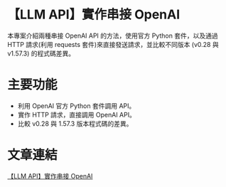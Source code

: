 # 【LLM API】實作串接 OpenAI
本專案介紹兩種串接 OpenAI API 的方法，使用官方 Python 套件，以及通過 HTTP 請求(利用 requests 套件)來直接發送請求，並比較不同版本 (v0.28 與 v1.57.3) 的程式碼差異。

# 主要功能
- 利用 OpenAI 官方 Python 套件調用 API。
- 實作 HTTP 請求，直接調用 OpenAI API。
- 比較 v0.28 與 1.57.3 版本程式碼的差異。

# 文章連結
[【LLM API】實作串接 OpenAI](https://estellacoding.github.io/blog/llm-api-openai/)